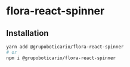 # flora-react-spinner

## Installation

```sh
yarn add @grupoboticario/flora-react-spinner
# or
npm i @grupoboticario/flora-react-spinner
```
